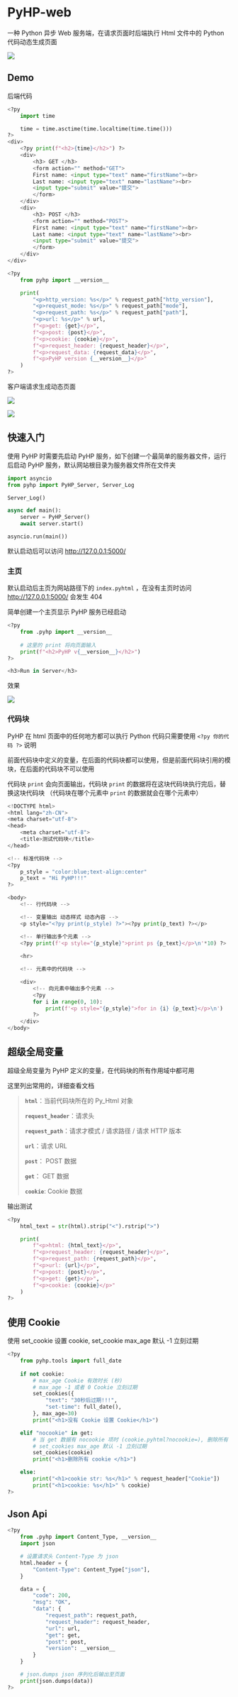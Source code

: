 # PyHP-web

一种 Python 异步 Web 服务端，在请求页面时后端执行 Html 文件中的 Python 代码动态生成页面

![](https://img.sakuratools.top/docs/pyhp/pyhp0.png@0x0x0.5x80)

## Demo

后端代码

```python
<?py 
    import time 

    time = time.asctime(time.localtime(time.time()))
?>
<div>
    <?py print(f"<h2>{time}</h2>") ?>
    <div>
        <h3> GET </h3>
        <form action="" method="GET">
        First name: <input type="text" name="firstName"><br>
        Last name: <input type="text" name="lastName"><br>
        <input type="submit" value="提交">
        </form>
    </div>
    <div>
        <h3> POST </h3>
        <form action="" method="POST">
        First name: <input type="text" name="firstName"><br>
        Last name: <input type="text" name="lastName"><br>
        <input type="submit" value="提交">
        </form>
    </div>
</div>

<?py
    from pyhp import __version__

    print(
        "<p>http_version: %s</p>" % request_path["http_version"],
        "<p>request_mode: %s</p>" % request_path["mode"],
        "<p>request_path: %s</p>" % request_path["path"],
        "<p>url: %s</p>" % url,
        f"<p>get: {get}</p>",
        f"<p>post: {post}</p>",
        f"<p>cookie: {cookie}</p>",
        f"<p>request_header: {request_header}</p>",
        f"<p>request_data: {request_data}</p>",
        f"<p>PyHP version {__version__}</p>"
    ) 
?>

```

客户端请求生成动态页面

![](https://img.sakuratools.top/docs/pyhp/pyhp1.png@0x0x0.8x80)

![](https://img.sakuratools.top/docs/pyhp/pyhp2.png@0x0x0.8x80)



## 快速入门

使用 PyHP 时需要先启动 PyHP 服务，如下创建一个最简单的服务器文件，运行后启动 PyHP 服务，默认网站根目录为服务器文件所在文件夹

```python
import asyncio
from pyhp import PyHP_Server, Server_Log

Server_Log()

async def main():
    server = PyHP_Server()
    await server.start()

asyncio.run(main())
```

默认启动后可以访问 http://127.0.0.1:5000/

### 主页

默认启动后主页为网站路径下的 `index.pyhtml` ，在没有主页时访问 http://127.0.0.1:5000/ 会发生 404

简单创建一个主页显示 PyHP 服务已经启动

```python
<?py
    from .pyhp import __version__
    
	# 这里的 print 将向页面输入
    print(f"<h2>PyHP v{__version__}</h2>")
?>

<h3>Run in Server</h3>
```

效果

![](https://img.sakuratools.top/docs/pyhp/pyhp3.png@0x0x0.8x80)

### 代码块

PyHP 在 html 页面中的任何地方都可以执行 Python 代码只需要使用 `<?py 你的代码 ?>` 说明

前面代码块中定义的变量，在后面的代码块都可以使用，但是前面代码块引用的模块，在后面的代码块不可以使用

代码块 `print` 会向页面输出，代码块 `print` 的数据将在这块代码块执行完后，替换这块代码块 （代码块在哪个元素中 `print` 的数据就会在哪个元素中）

```python
<!DOCTYPE html>
<html lang="zh-CN">
<meta charset="utf-8">
<head>
    <meta charset="utf-8">
    <title>测试代码块</title>
</head>

<!-- 标准代码块 -->
<?py
    p_style = "color:blue;text-align:center"
    p_text = "Hi PyHP!!!"
?>

<body>
    <!-- 行代码块 -->

    <!-- 变量输出 动态样式 动态內容 -->
    <p style="<?py print(p_style) ?>"><?py print(p_text) ?></p>

    <!-- 单行输出多个元素 -->
    <?py print(f'<p style="{p_style}">print ps {p_text}</p>\n'*10) ?>
    
    <hr>

    <!-- 元素中的代码块 -->

    <div>
        <!-- 向元素中输出多个元素 -->
        <?py
        for i in range(0, 10):
            print(f'<p style="{p_style}">for in {i} {p_text}</p>\n')
        ?>
    </div>
</body>

```

## 超级全局变量

超级全局变量为 PyHP 定义的变量，在代码块的所有作用域中都可用

这里列出常用的，详细查看文档

> **`html`**：当前代码块所在的 Py_Html 对象
>
> **`request_header`**：请求头
>
> **`request_path`**：请求才模式 / 请求路径  /  请求 HTTP 版本
>
> **`url`**：请求 URL
>
> **`post`**： POST 数据
>
> **`get`**： GET 数据
>
> **`cookie`**: Cookie 数据

输出测试

```python
<?py
    html_text = str(html).strip("<").rstrip(">")

    print(
        f"<p>html: {html_text}</p>",
        f"<p>request_header: {request_header}</p>",
        f"<p>request_path: {request_path}</p>",
        f"<p>url: {url}</p>",
        f"<p>post: {post}</p>",
        f"<p>get: {get}</p>",
        f"<p>cookie: {cookie}</p>"
    ) 
?>
```

## 使用 Cookie

使用 set_cookie 设置 cookie, set_cookie max_age 默认 -1 立刻过期

```python
<?py
    from pyhp.tools import full_date
    
    if not cookie:
        # max_age Cookie 有效时长 (秒)
        # max_age -1 或者 0 Cookie 立刻过期
        set_cookies({
            "text": "30秒后过期!!!",
            "set-time": full_date(),
        }, max_age=30)
        print("<h1>没有 Cookie 设置 Cookie</h1>")

    elif "nocookie" in get:
        # 当 get 数据有 nocookie 项时 (cookie.pyhtml?nocookie=), 删除所有 cookie 
        # set_cookies max_age 默认 -1 立刻过期
        set_cookies(cookie)
        print("<h1>删除所有 cookie </h1>")

    else:
        print("<h1>cookie str: %s</h1>" % request_header["Cookie"])
        print("<h1>cookie: %s</h1>" % cookie)
?>
```

## Json Api

```python
<?py
    from .pyhp import Content_Type, __version__
    import json

    # 设置请求头 Content-Type 为 json
    html.header = {
        "Content-Type": Content_Type["json"],
    }

    data = {
        "code": 200, 
        "msg": "OK",
        "data": {   
            "request_path": request_path,
            "request_header": request_header,
            "url": url,
            "get": get,
            "post": post,
            "version": __version__
        }
    }

    # json.dumps json 序列化后输出至页面
    print(json.dumps(data))
?>
```